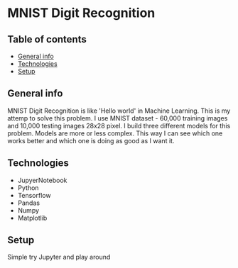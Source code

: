 # MNIST Digit Recognition

## Table of contents
* [General info](#general-info)
* [Technologies](#technologies)
* [Setup](#setup)

## General info

MNIST Digit Recognition is like 'Hello world' in Machine Learning. This is my attemp to solve this problem. I use MNIST dataset -  60,000 training images and 10,000 testing images 28x28 pixel. I build three different models for this problem. Models are more or less complex. This way I can see which one works better and which one is doing as good as I want it.

## Technologies
  
  - JupyerNotebook
  - Python
  - Tensorflow
  - Pandas 
  - Numpy
  - Matplotlib
  
 ## Setup
 
 Simple try Jupyter and play around
